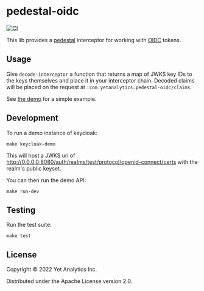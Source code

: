 # pedestal-oidc

[![CI](https://github.com/yetanalytics/pedestal-oidc/actions/workflows/ci.yml/badge.svg)](https://github.com/yetanalytics/pedestal-oidc/actions/workflows/ci.yml)

This lib provides a [pedestal](https://github.com/pedestal/pedestal) interceptor for working with [OIDC](https://openid.net/connect/) tokens.

## Usage

Give `decode-interceptor` a function that returns a map of JWKS key IDs to the keys themselves and place it in your interceptor chain. Decoded claims will be placed on the request at `:com.yetanalytics.pedestal-oidc/claims`.

See [the demo](src/dev/com/yetanalytics/pedestal_oidc/service.clj) for a simple example.

## Development

To run a demo instance of keycloak:

    make keycloak-demo

This will host a JWKS uri of http://0.0.0.0:8080/auth/realms/test/protocol/openid-connect/certs with the realm's public keyset.

You can then run the demo API:

    make run-dev

## Testing

Run the test suite:

    make test

## License

Copyright © 2022 Yet Analytics Inc.

Distributed under the Apache License version 2.0.
